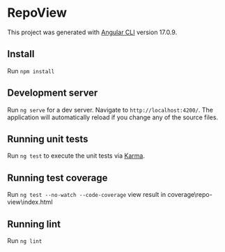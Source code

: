 # RepoView

This project was generated with [Angular CLI](https://github.com/angular/angular-cli) version 17.0.9.

## Install

Run `npm install`

## Development server

Run `ng serve` for a dev server. Navigate to `http://localhost:4200/`. The application will automatically reload if you change any of the source files.

## Running unit tests

Run `ng test` to execute the unit tests via [Karma](https://karma-runner.github.io).

## Running test coverage

Run `ng test --no-watch --code-coverage` view result in coverage\repo-view\index.html

## Running lint

Run `ng lint`